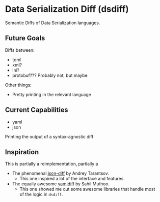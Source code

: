 # Data Serialization Diff (dsdiff) 

Semantic Diffs of Data Serialization languages.

## Future Goals

Diffs between:
- toml
- xml?
- ini?
- protobuf??? Probably not, but maybe

Other things:
- Pretty printing in the relevant language

## Current Capabilities

- yaml
- json

Printing the output of a syntax-agnostic diff

## Inspiration

This is partially a reimplementation, partially a 
- The phenomenal [json-diff](https://github.com/andreyvit/json-diff) by Andrey Tarantsov.
  - This one inspired a lot of the interface and features.
- The equally awesome [yamldiff](https://github.com/sahilm/yamldiff) by Sahil Muthoo.
  - This one showed me out some awesome libraries that handle most of the logic in `dsdiff`.
